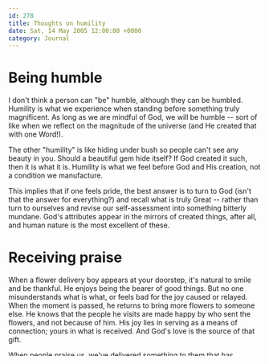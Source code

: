 ```yaml
---
id: 278
title: Thoughts on humility
date: Sat, 14 May 2005 12:00:00 +0000
category: Journal
---
```


# Being humble

I don't think a person can "be" humble, although they can be humbled.
Humility is what we experience when standing before something truly
magnificent.  As long as we are mindful of God, we will be humble --
sort of like when we reflect on the magnitude of the universe (and He
created that with one Word!).

The other "humility" is like hiding under bush so people can't see any
beauty in you.  Should a beautiful gem hide itself?  If God created it
such, then it is what it is.  Humility is what we feel before God and
His creation, not a condition we manufacture.

This implies that if one feels pride, the best answer is to turn to God
(isn't that the answer for everything?) and recall what is truly Great
-- rather than turn to ourselves and revise our self-assessment into
something bitterly mundane.  God's attributes appear in the mirrors of
created things, after all, and human nature is the most excellent of
these.

# Receiving praise

When a flower delivery boy appears at your doorstep, it's natural to
smile and be thankful. He enjoys being the bearer of good things. But no
one misunderstands what is what, or feels bad for the joy caused or
relayed. When the moment is passed, he returns to bring more flowers to
someone else. He knows that the people he visits are made happy by who
sent the flowers, and not because of him. His joy lies in serving as a
means of connection; yours in what is received. And God's love is the
source of that gift.

When people praise us, we've delivered something to them that has
sweetened their lives.  This sweetness draws from a Source, and we act
as the channel connecting those two for a moment.  The more one serves
this connection, the greater the praise and happiness of the ones
served.  There is nothing bad in this.  It only goes wrong when the lamp
believes that its light is unique to itself.

# Self-honesty

I like connecting the ideas of humility and self-honesty.  Consider a
mirror: Whatever it shows does not come from the mirror itself.  Someone
beautiful might appear in it, or someone not; but there is never a
reason to be prideful or abashed.

If the soul is a perfect mirror -- perhaps clouded by imperfections for
a time -- humility is being faithful to the process of revelation,
rather than tying our heart to what is revealed.



